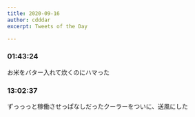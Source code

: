 ```yaml
---
title: 2020-09-16
author: cdddar
excerpt: Tweets of the Day

---
```


### 01:43:24

お米をバター入れて炊くのにハマった

### 13:02:37

ずっっっと稼働させっぱなしだったクーラーをついに、送風にした

